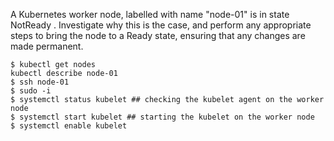 A Kubernetes worker node, labelled with name "node-01" is in state NotReady . Investigate why this is the case, and perform any appropriate steps to bring the node to a Ready state, ensuring that any changes are made permanent.

```
$ kubectl get nodes
kubectl describe node-01
$ ssh node-01
$ sudo -i
$ systemctl status kubelet ## checking the kubelet agent on the worker node 
$ systemctl start kubelet ## starting the kubelet on the worker node
$ systemctl enable kubelet 
```